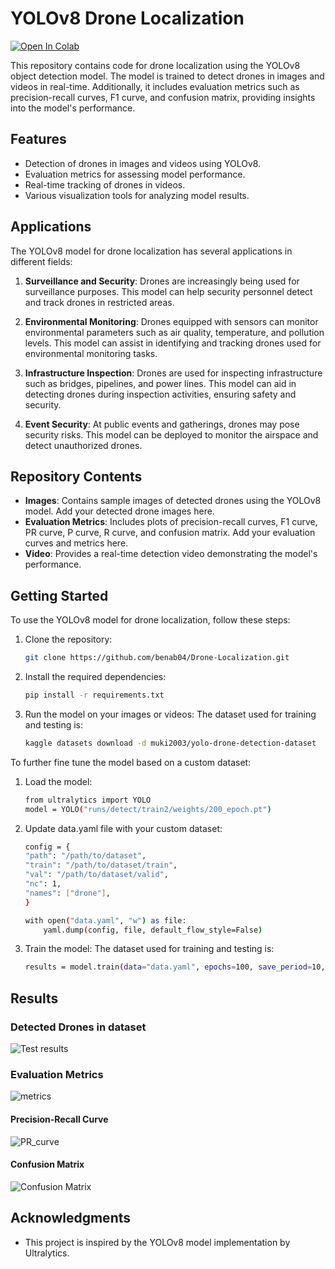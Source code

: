 # YOLOv8 Drone Localization
[![Open In Colab](https://colab.research.google.com/assets/colab-badge.svg)](https://colab.research.google.com/drive/1QKrzUchqZYSHeToXNfTdFUv3wskLRMjs?usp=sharing)

This repository contains code for drone localization using the YOLOv8 object detection model. The model is trained to detect drones in images and videos in real-time. Additionally, it includes evaluation metrics such as precision-recall curves, F1 curve, and confusion matrix, providing insights into the model's performance.


## Features

- Detection of drones in images and videos using YOLOv8.
- Evaluation metrics for assessing model performance.
- Real-time tracking of drones in videos.
- Various visualization tools for analyzing model results.

## Applications

The YOLOv8 model for drone localization has several applications in different fields:

1. **Surveillance and Security**: Drones are increasingly being used for surveillance purposes. This model can help security personnel detect and track drones in restricted areas.

2. **Environmental Monitoring**: Drones equipped with sensors can monitor environmental parameters such as air quality, temperature, and pollution levels. This model can assist in identifying and tracking drones used for environmental monitoring tasks.

3. **Infrastructure Inspection**: Drones are used for inspecting infrastructure such as bridges, pipelines, and power lines. This model can aid in detecting drones during inspection activities, ensuring safety and security.

4. **Event Security**: At public events and gatherings, drones may pose security risks. This model can be deployed to monitor the airspace and detect unauthorized drones.

## Repository Contents

- **Images**: Contains sample images of detected drones using the YOLOv8 model. Add your detected drone images here.
- **Evaluation Metrics**: Includes plots of precision-recall curves, F1 curve, PR curve, P curve, R curve, and confusion matrix. Add your evaluation curves and metrics here.
- **Video**: Provides a real-time detection video demonstrating the model's performance.

## Getting Started

To use the YOLOv8 model for drone localization, follow these steps:

1. Clone the repository:

    ```bash
    git clone https://github.com/benab04/Drone-Localization.git
    ```

2. Install the required dependencies:

    ```bash
    pip install -r requirements.txt
    ```

3. Run the model on your images or videos:
   The dataset used for training and testing is:
    ```bash
    kaggle datasets download -d muki2003/yolo-drone-detection-dataset
    ```

To further fine tune the model based on a custom dataset:

1. Load the model:

    ```bash
    from ultralytics import YOLO
    model = YOLO("runs/detect/train2/weights/200_epoch.pt")
    ```

2. Update data.yaml file with your custom dataset:

    ```bash
    config = {
    "path": "/path/to/dataset",
    "train": "/path/to/dataset/train",
    "val": "/path/to/dataset/valid",
    "nc": 1,
    "names": ["drone"],
    }
    
    with open("data.yaml", "w") as file:
        yaml.dump(config, file, default_flow_style=False)
    ```

3. Train the model:
   The dataset used for training and testing is:
    ```bash
    results = model.train(data="data.yaml", epochs=100, save_period=10, seed=seed)
    ```


## Results

### Detected Drones in dataset
![Test results](https://github.com/benab04/Drone-Localization/assets/124769045/99bd1e1f-64fd-4671-aca7-5beafcb4adb2)

### Evaluation Metrics
![metrics](https://github.com/benab04/Drone-Localization/assets/124769045/afa94c45-9a61-4821-9fff-5f80e68c6ea7)

#### Precision-Recall Curve
![PR_curve](https://github.com/benab04/Drone-Localization/assets/124769045/d23e7f7c-1191-4e2d-ab90-82163a7feb8a)

#### Confusion Matrix
![Confusion Matrix](https://github.com/benab04/Drone-Localization/assets/124769045/430e7517-345f-4553-bb6c-b46cf22038b9)

## Acknowledgments

- This project is inspired by the YOLOv8 model implementation by Ultralytics.

